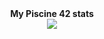 <div align="center">
<table>
		<tr>
			<b>My Piscine 42 stats</b></br>
		</tr>
		<tr>
				<img src="https://badge42.vercel.app/api/v2/cld0thm5800160fmfijhemq0a/stats?cursusId=9&coalitionId=172">
			</a>
		</tr>
	</table>
